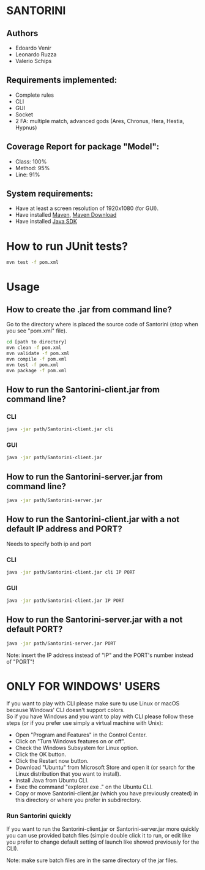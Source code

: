 # SANTORINI

## Authors
- Edoardo Venir
- Leonardo Ruzza
- Valerio Schips

## Requirements implemented:
- Complete rules
- CLI
- GUI
- Socket
- 2 FA: multiple match, advanced gods (Ares, Chronus, Hera, Hestia, Hypnus)

## Coverage Report for package "Model":
- Class: 100%
- Method: 95%
- Line: 91%

## System requirements:
 - Have at least a screen resolution of 1920x1080 (for GUI).
- Have installed [Maven](https://maven.apache.org/), [Maven Download](http://maven.apache.org/download.cgi)
- Have installed [Java SDK](https://www.oracle.com/it/java/technologies/javase-downloads.html)

# How to run JUnit tests?
```bash
mvn test -f pom.xml
```


# Usage

## How to create the .jar from command line?
Go to the directory where is placed the source code of Santorini (stop when you see "pom.xml" file).
```bash
cd [path to directory]
mvn clean -f pom.xml
mvn validate -f pom.xml
mvn compile -f pom.xml
mvn test -f pom.xml
mvn package -f pom.xml
```

## How to run the Santorini-client.jar from command line?
### CLI
```bash
java -jar path/Santorini-client.jar cli
```
### GUI
```bash
java -jar path/Santorini-client.jar
```

## How to run the Santorini-server.jar from command line?

```bash
java -jar path/Santorini-server.jar
```

## How to run the Santorini-client.jar with a not default IP address and PORT?
Needs to specify both ip and port
### CLI
```bash
java -jar path/Santorini-client.jar cli IP PORT
```
### GUI
```bash
java -jar path/Santorini-client.jar IP PORT
```

## How to run the Santorini-server.jar with a not default PORT?
```bash
java -jar path/Santorini-server.jar PORT
```

Note: insert the IP address instead of "IP" and the PORT's number instead of "PORT"!



# ONLY FOR WINDOWS' USERS
If you want to play with CLI please make sure tu use Linux or macOS because Windows' CLI doesn't support colors.\
So if you have Windows and you want to play with CLI please follow these steps (or if you prefer use simply a virtual machine with Unix):
- Open "Program and Features" in the Control Center.
- Click on "Turn Windows features on or off".
- Check the Windows Subsystem for Linux option.
- Click the OK button.
- Click the Restart now button.
- Download "Ubuntu" from Microsoft Store and open it (or search for the Linux distribution that you want to install).
- Install Java from Ubuntu CLI.
- Exec the command "explorer.exe ." on the Ubuntu CLI.
- Copy or move Santorini-client.jar (which you have previously created) in this directory or where you prefer in subdirectory.
### Run Santorini quickly
If you want to run the Santorini-client.jar or Santorini-server.jar more quickly you can use provided batch files (simple double click it to run, or edit like you prefer to change default setting of launch like showed previously for the CLI).

 Note: make sure batch files are in the same directory of the jar files.
